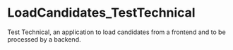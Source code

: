 # LoadCandidates_TestTechnical
Test Technical, an application to load candidates from a frontend and to be processed by a backend.
